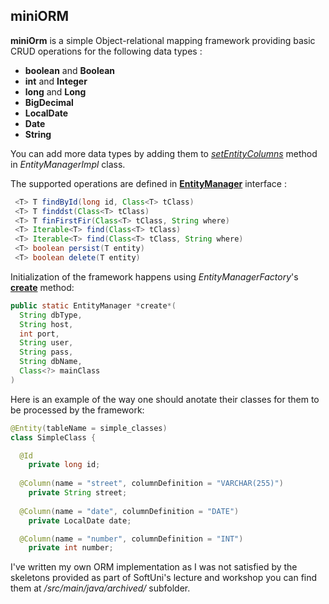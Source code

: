 ## miniORM

 **miniOrm** is a simple Object-relational mapping framework 
 providing basic CRUD operations for the following data types :

  - **boolean** and **Boolean**
  - **int** and **Integer**
  - **long** and **Long**
  - **BigDecimal**
  - **LocalDate**
  - **Date**
  - **String**
  
You can add more data types by adding them to [*setEntityColumns*](https://github.com/z1n0v1/M03-Spring-Data/blob/b05351906036692860489aa628a6cd9aee004e77/06W%20-%20Workshop%20Custom%20ORM/src/main/java/miniOrm/core/EntityManagerImpl.java#L50) method in 
*EntityManagerImpl* class.

The supported operations are defined in [**EntityManager**](https://github.com/z1n0v1/M03-Spring-Data/blob/main/06W%20-%20Workshop%20Custom%20ORM/src/main/java/miniOrm/core/EntityManager.java) interface :
```java
 <T> T findById(long id, Class<T> tClass)
 <T> T finddst(Class<T> tClass)
 <T> T finFirstFir(Class<T> tClass, String where)
 <T> Iterable<T> find(Class<T> tClass)
 <T> Iterable<T> find(Class<T> tClass, String where)
 <T> boolean persist(T entity)
 <T> boolean delete(T entity)
```
Initialization of the framework happens using
*EntityManagerFactory*'s [**create**](https://github.com/z1n0v1/M03-Spring-Data/blob/2d556b28780181e706a56a50a544cf55d5eb9803/06W%20-%20Workshop%20Custom%20ORM/src/main/java/miniOrm/core/EntityManagerFactory.java#L24) method:
```java
public static EntityManager *create*(
  String dbType,
  String host,
  int port,
  String user,
  String pass,
  String dbName,
  Class<?> mainClass
)
```
Here is an example of the way one should anotate their classes for them to be processed by the framework:
```java
@Entity(tableName = simple_classes)
class SimpleClass {

  @Id
    private long id;
  
  @Column(name = "street", columnDefinition = "VARCHAR(255)")
    private String street;
  
  @Column(name = "date", columnDefinition = "DATE")
    private LocalDate date;

  @Column(name = "number", columnDefinition = "INT")
    private int number;
```



I've written my own ORM implementation as I was not satisfied by the skeletons provided as part of SoftUni's lecture and workshop you can find them at */src/main/java/archived/* subfolder.

